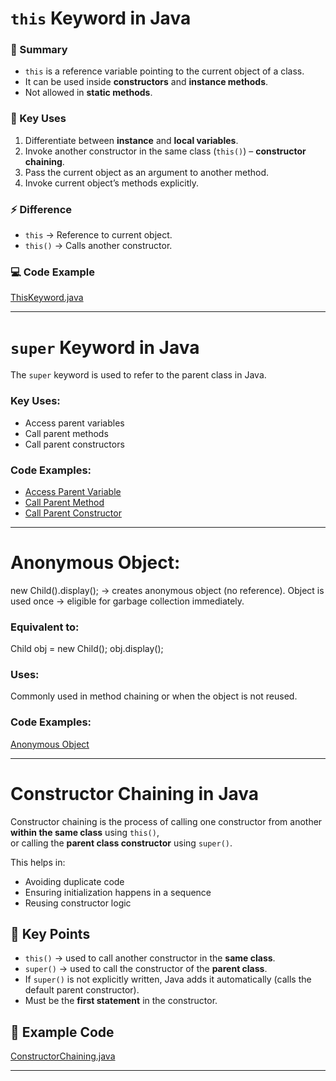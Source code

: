 # `this` Keyword in Java  

### 📖 Summary  
- `this` is a reference variable pointing to the current object of a class.  
- It can be used inside **constructors** and **instance methods**.  
- Not allowed in **static methods**.  

### 🔑 Key Uses
1. Differentiate between **instance** and **local variables**.  
2. Invoke another constructor in the same class (`this()`) – **constructor chaining**.  
3. Pass the current object as an argument to another method.  
4. Invoke current object’s methods explicitly.  

### ⚡ Difference
- `this` → Reference to current object.  
- `this()` → Calls another constructor.  

### 💻 Code Example
[ThisKeyword.java](ThisKeyword.java)

---
# `super` Keyword in Java

The `super` keyword is used to refer to the parent class in Java.

### Key Uses:
- Access parent variables
- Call parent methods
- Call parent constructors

### Code Examples:
- [Access Parent Variable](SuperVariable.java)
- [Call Parent Method](SuperMethod.java)
- [Call Parent Constructor](SuperConstructor.java)
  
---
# Anonymous Object:
new Child().display(); → creates anonymous object (no reference).
Object is used once → eligible for garbage collection immediately.

### Equivalent to:
Child obj = new Child();
obj.display();

### Uses:
Commonly used in method chaining or when the object is not reused.

### Code Examples:
[Anonymous Object](AnonymousObject.java)

---
# Constructor Chaining in Java

Constructor chaining is the process of calling one constructor from another **within the same class** using `this()`,  
or calling the **parent class constructor** using `super()`.

This helps in:
- Avoiding duplicate code
- Ensuring initialization happens in a sequence
- Reusing constructor logic

## 🔑 Key Points
- `this()` → used to call another constructor in the **same class**.
- `super()` → used to call the constructor of the **parent class**.
- If `super()` is not explicitly written, Java adds it automatically (calls the default parent constructor).
- Must be the **first statement** in the constructor.

## 📌 Example Code
[ConstructorChaining.java](ConstructorChaining.java)

---
